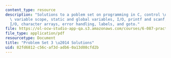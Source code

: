 ```yaml
---
content_type: resource
description: "Solutions to a poblem set on programming in C, control \uFB02ow, functions,\
  \ variable scope, static and global variables, I/O, printf and scanf, file \r\n\
  I/O, character arrays, error handling, labels, and goto."
file: https://ol-ocw-studio-app-qa.s3.amazonaws.com/courses/6-087-practical-programming-in-c-january-iap-2010/82fd6812c56caf3dadb60a13d08cfd2b_MIT6_087IAP10_assn03_sol.pdf
file_type: application/pdf
resourcetype: Document
title: "Problem Set 3 \u2014 Solutions"
uid: 82fd6812-c56c-af3d-adb6-0a13d08cfd2b
---
```

